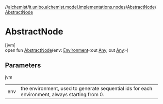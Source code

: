 //[alchemist](../../../index.md)/[it.unibo.alchemist.model.implementations.nodes](../index.md)/[AbstractNode](index.md)/[AbstractNode](-abstract-node.md)

# AbstractNode

[jvm]\
open fun [AbstractNode](-abstract-node.md)(env: [Environment](../../it.unibo.alchemist.model.interfaces/-environment/index.md)<out [Any](https://kotlinlang.org/api/latest/jvm/stdlib/kotlin/-any/index.html), out [Any](https://kotlinlang.org/api/latest/jvm/stdlib/kotlin/-any/index.html)>)

## Parameters

jvm

| | |
|---|---|
| env | the environment, used to generate sequential ids for each environment, always starting from 0. |

